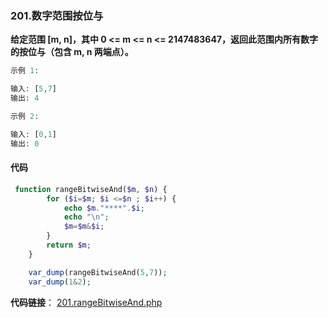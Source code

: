 ### 201.数字范围按位与

**给定范围 [m, n]，其中 0 <= m <= n <= 2147483647，返回此范围内所有数字的按位与（包含 m, n 两端点）。**

```php
示例 1: 

输入: [5,7]
输出: 4

示例 2:

输入: [0,1]
输出: 0
```

#### 代码

```php
 function rangeBitwiseAnd($m, $n) {
        for ($i=$m; $i <=$n ; $i++) { 
        	echo $m."****".$i;
        	echo "\n";
        	$m=$m&$i;
        }
        return $m;
    }

    var_dump(rangeBitwiseAnd(5,7));
    var_dump(1&2);
```



**代码链接**： [201.rangeBitwiseAnd.php](..\代码\leetcode\201.rangeBitwiseAnd.php) 